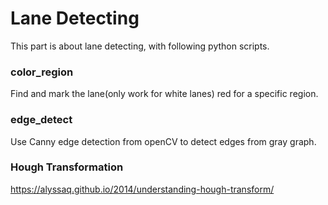 # Lane Detecting

This part is about lane detecting, with following python scripts.

### color_region
Find and mark the lane(only work for white lanes) red for a specific region.

### edge_detect
Use Canny edge detection from openCV to detect edges from gray graph.

### Hough Transformation
https://alyssaq.github.io/2014/understanding-hough-transform/
